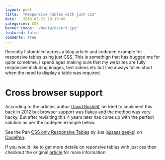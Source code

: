 ```yaml
---
layout: post
title:  "Responsive Tables with just CSS"
date:   2016-03-22 18:10:49
categories: CSS
banner_image: "/media/desert.jpg"
featured: false
comments: true
---
```


Recently I stumbled across a blog article and codepen example for responsive tables using just CSS. This is somethign that has bugged me for quite sometime. I spend ages making sure that my websites are fully responsive including images, text videos etc but I've always fallen short when the need to display a table was required. 

<!--more-->

# Cross browser support

According to the articles author <a href="http://dbushell.com/about">David Bushell</a>, he tried to impliment this back in 2012 but browser support was flakey and the method was very hacky. But after revisiting this 4 years later has come up with the perfect solution as per the codepen example below. 

<p data-height="268" data-theme-id="0" data-slug-hash="GZmJBB" data-default-tab="result" data-user="sassigeeks" class="codepen">See the Pen <a href="http://codepen.io/sassigeeks/pen/GZmJBB/">CSS only Responsive Tables</a> by Jus (<a href="http://codepen.io/sassigeeks">@sassigeeks</a>) on <a href="http://codepen.io">CodePen</a>.</p>
<script async src="//assets.codepen.io/assets/embed/ei.js"></script>

If you would like to get more details on reponsive tables with just css then checkout the original <a href="http://dbushell.com/2016/03/04/css-only-responsive-tables/">article</a> for more information. 
